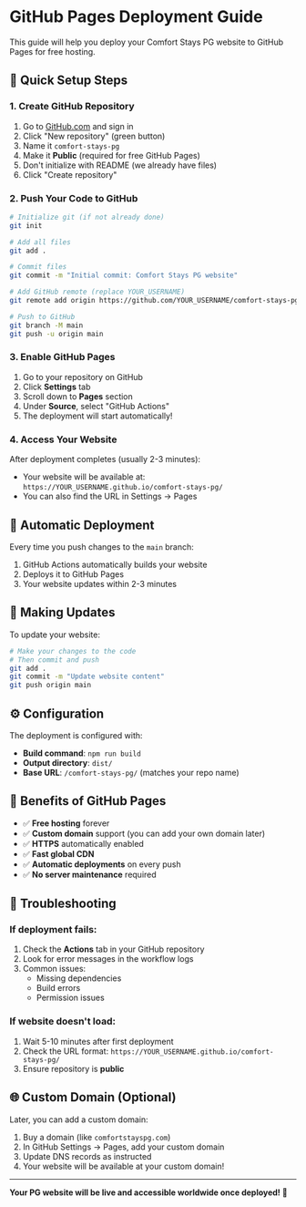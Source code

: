 # GitHub Pages Deployment Guide

This guide will help you deploy your Comfort Stays PG website to GitHub Pages for free hosting.

## 🚀 Quick Setup Steps

### 1. Create GitHub Repository
1. Go to [GitHub.com](https://github.com) and sign in
2. Click "New repository" (green button)
3. Name it `comfort-stays-pg`
4. Make it **Public** (required for free GitHub Pages)
5. Don't initialize with README (we already have files)
6. Click "Create repository"

### 2. Push Your Code to GitHub
```bash
# Initialize git (if not already done)
git init

# Add all files
git add .

# Commit files
git commit -m "Initial commit: Comfort Stays PG website"

# Add GitHub remote (replace YOUR_USERNAME)
git remote add origin https://github.com/YOUR_USERNAME/comfort-stays-pg.git

# Push to GitHub
git branch -M main
git push -u origin main
```

### 3. Enable GitHub Pages
1. Go to your repository on GitHub
2. Click **Settings** tab
3. Scroll down to **Pages** section
4. Under **Source**, select "GitHub Actions"
5. The deployment will start automatically!

### 4. Access Your Website
After deployment completes (usually 2-3 minutes):
- Your website will be available at: `https://YOUR_USERNAME.github.io/comfort-stays-pg/`
- You can also find the URL in Settings → Pages

## 🔄 Automatic Deployment

Every time you push changes to the `main` branch:
1. GitHub Actions automatically builds your website
2. Deploys it to GitHub Pages
3. Your website updates within 2-3 minutes

## 📝 Making Updates

To update your website:
```bash
# Make your changes to the code
# Then commit and push
git add .
git commit -m "Update website content"
git push origin main
```

## ⚙️ Configuration

The deployment is configured with:
- **Build command**: `npm run build`
- **Output directory**: `dist/`
- **Base URL**: `/comfort-stays-pg/` (matches your repo name)

## 🎯 Benefits of GitHub Pages

- ✅ **Free hosting** forever
- ✅ **Custom domain** support (you can add your own domain later)
- ✅ **HTTPS** automatically enabled
- ✅ **Fast global CDN**
- ✅ **Automatic deployments** on every push
- ✅ **No server maintenance** required

## 🔧 Troubleshooting

### If deployment fails:
1. Check the **Actions** tab in your GitHub repository
2. Look for error messages in the workflow logs
3. Common issues:
   - Missing dependencies
   - Build errors
   - Permission issues

### If website doesn't load:
1. Wait 5-10 minutes after first deployment
2. Check the URL format: `https://YOUR_USERNAME.github.io/comfort-stays-pg/`
3. Ensure repository is **public**

## 🌐 Custom Domain (Optional)

Later, you can add a custom domain:
1. Buy a domain (like `comfortstayspg.com`)
2. In GitHub Settings → Pages, add your custom domain
3. Update DNS records as instructed
4. Your website will be available at your custom domain!

---

**Your PG website will be live and accessible worldwide once deployed! 🎉**

